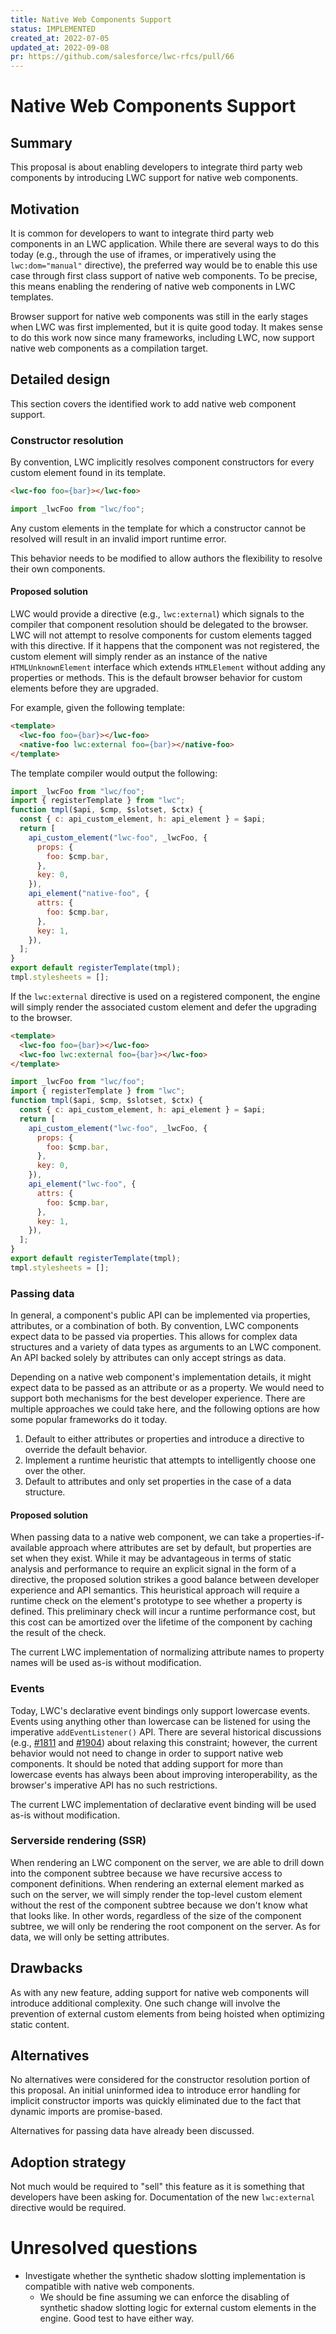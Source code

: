 ```yaml
---
title: Native Web Components Support
status: IMPLEMENTED
created_at: 2022-07-05
updated_at: 2022-09-08
pr: https://github.com/salesforce/lwc-rfcs/pull/66
---
```


# Native Web Components Support

## Summary

This proposal is about enabling developers to integrate third party web components by introducing
LWC support for native web components.

## Motivation

It is common for developers to want to integrate third party web components in an LWC application.
While there are several ways to do this today (e.g., through the use of iframes, or imperatively
using the `lwc:dom="manual"` directive), the preferred way would be to enable this use case through
first class support of native web components. To be precise, this means enabling the rendering of
native web components in LWC templates.

Browser support for native web components was still in the early stages when LWC was first
implemented, but it is quite good today. It makes sense to do this work now since many frameworks,
including LWC, now support native web components as a compilation target.

## Detailed design

This section covers the identified work to add native web component support.

### Constructor resolution

By convention, LWC implicitly resolves component constructors for every custom element found in its
template.

```html
<lwc-foo foo={bar}></lwc-foo>
```

```js
import _lwcFoo from "lwc/foo";
```

Any custom elements in the template for which a constructor cannot be resolved will result in an
invalid import runtime error.

This behavior needs to be modified to allow authors the flexibility to resolve their own components.

#### Proposed solution

LWC would provide a directive (e.g., `lwc:external`) which signals to the compiler that component
resolution should be delegated to the browser. LWC will not attempt to resolve components for custom
elements tagged with this directive. If it happens that the component was not registered, the custom
element will simply render as an instance of the native `HTMLUnknownElement` interface which extends
`HTMLElement` without adding any properties or methods. This is the default browser behavior for
custom elements before they are upgraded.

For example, given the following template:
```html
<template>
  <lwc-foo foo={bar}></lwc-foo>
  <native-foo lwc:external foo={bar}></native-foo>
</template>
```

The template compiler would output the following:
```js
import _lwcFoo from "lwc/foo";
import { registerTemplate } from "lwc";
function tmpl($api, $cmp, $slotset, $ctx) {
  const { c: api_custom_element, h: api_element } = $api;
  return [
    api_custom_element("lwc-foo", _lwcFoo, {
      props: {
        foo: $cmp.bar,
      },
      key: 0,
    }),
    api_element("native-foo", {
      attrs: {
        foo: $cmp.bar,
      },
      key: 1,
    }),
  ];
}
export default registerTemplate(tmpl);
tmpl.stylesheets = [];
```

If the `lwc:external` directive is used on a registered component, the engine will simply render the
associated custom element and defer the upgrading to the browser.

```html
<template>
  <lwc-foo foo={bar}></lwc-foo>
  <lwc-foo lwc:external foo={bar}></lwc-foo>
</template>
```

```js
import _lwcFoo from "lwc/foo";
import { registerTemplate } from "lwc";
function tmpl($api, $cmp, $slotset, $ctx) {
  const { c: api_custom_element, h: api_element } = $api;
  return [
    api_custom_element("lwc-foo", _lwcFoo, {
      props: {
        foo: $cmp.bar,
      },
      key: 0,
    }),
    api_element("lwc-foo", {
      attrs: {
        foo: $cmp.bar,
      },
      key: 1,
    }),
  ];
}
export default registerTemplate(tmpl);
tmpl.stylesheets = [];
```

### Passing data

In general, a component's public API can be implemented via properties, attributes, or a combination
of both. By convention, LWC components expect data to be passed via properties. This allows for
complex data structures and a variety of data types as arguments to an LWC component. An API backed
solely by attributes can only accept strings as data.

Depending on a native web component's implementation details, it might expect data to be passed as
an attribute or as a property. We would need to support both mechanisms for the best developer
experience. There are multiple approaches we could take here, and the following options are how some
popular frameworks do it today.

1) Default to either attributes or properties and introduce a directive to override the default
behavior.
2) Implement a runtime heuristic that attempts to intelligently choose one over the other.
3) Default to attributes and only set properties in the case of a data structure.

#### Proposed solution

When passing data to a native web component, we can take a properties-if-available approach where
attributes are set by default, but properties are set when they exist. While it may be advantageous
in terms of static analysis and performance to require an explicit signal in the form of a
directive, the proposed solution strikes a good balance between developer experience and API
semantics. This heuristical approach will require a runtime check on the element's prototype to see
whether a property is defined. This preliminary check will incur a runtime performance cost, but
this cost can be amortized over the lifetime of the component by caching the result of the check.

The current LWC implementation of normalizing attribute names to property names will be used as-is
without modification.

### Events

Today, LWC's declarative event bindings only support lowercase events. Events using anything other
than lowercase can be listened for using the imperative `addEventListener()` API. There are several
historical discussions (e.g., [#1811][1811] and [#1904][1904]) about relaxing this constraint;
however, the current behavior would not need to change in order to support native web components. It
should be noted that adding support for more than lowercase events has always been about improving
interoperability, as the browser's imperative API has no such restrictions.

The current LWC implementation of declarative event binding will be used as-is without modification.

### Serverside rendering (SSR)

When rendering an LWC component on the server, we are able to drill down into the component subtree
because we have recursive access to component definitions. When rendering an external element marked
as such on the server, we will simply render the top-level custom element without the rest of the
component subtree because we don't know what that looks like. In other words, regardless of the size
of the component subtree, we will only be rendering the root component on the server. As for data,
we will only be setting attributes.

## Drawbacks

As with any new feature, adding support for native web components will introduce additional
complexity. One such change will involve the prevention of external custom elements from being
hoisted when optimizing static content.

## Alternatives

No alternatives were considered for the constructor resolution portion of this proposal. An initial
uninformed idea to introduce error handling for implicit constructor imports was quickly eliminated
due to the fact that dynamic imports are promise-based.

Alternatives for passing data have already been discussed.

## Adoption strategy

Not much would be required to "sell" this feature as it is something that developers have been
asking for. Documentation of the new `lwc:external` directive would be required.

# Unresolved questions

- Investigate whether the synthetic shadow slotting implementation is compatible with native web
  components.
  - We should be fine assuming we can enforce the disabling of synthetic shadow slotting logic for
  external custom elements in the engine. Good test to have either way.

[1811]: https://github.com/salesforce/lwc/issues/1811
[1904]: https://github.com/salesforce/lwc/issues/1904
